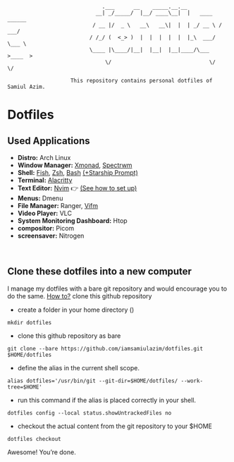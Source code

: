 ```
                              .___      __    _____.__.__
                            __| _/_____/  |__/ ____\__|  |   ____   ______
                           / __ |/  _ \   __\   __\|  |  | _/ __ \ /  ___/
                          / /_/ (  <_> )  |  |  |  |  |  |_\  ___/ \___ \
                          \____ |\____/|__|  |__|  |__|____/\___  >____  >
                               \/                               \/     \/

                    This repository contains personal dotfiles of Samiul Azim.
```

# Dotfiles

## Used Applications

- **Distro:** Arch Linux
- **Window Manager:** [Xmonad](https://github.com/iamsamiulazim/Dotfiles/tree/main/.xmonad), [Spectrwm](https://github.com/iamsamiulazim/Dotfiles/tree/main/.config/spectrwm)
- **Shell:** [Fish](https://github.com/iamsamiulazim/Dotfiles/tree/main/.config/fish), [Zsh](https://github.com/iamsamiulazim/Dotfiles/blob/main/.zshrc), [Bash](https://github.com/iamsamiulazim/Dotfiles/blob/main/.bashrc) [(+Starship Prompt)](https://github.com/iamsamiulazim/Dotfiles/blob/main/.config/starship.toml)
- **Terminal:** [Alacritty](https://github.com/iamsamiulazim/Dotfiles/tree/main/.config/alacritty)
- **Text Editor:** [Nvim](https://github.com/iamsamiulazim/Neovim) 👉 [(See how to set up)](https://github.com/iamsamiulazim/neovim#-installation)
- **Menus:** Dmenu
- **File Manager:** Ranger, [Vifm](https://github.com/iamsamiulazim/Dotfiles/tree/main/.config/vifm)
- **Video Player:** VLC
- **System Monitoring Dashboard:** Htop
- **compositor:** Picom
- **screensaver:** Nitrogen

<br/>

## Clone these dotfiles into a new computer

I manage my dotfiles with a bare git repository and would encourage you to do the same. <a href="https://www.atlassian.com/git/tutorials/dotfiles" target="_blank">How to?</a> clone this github repository

- create a folder in your home directory ()

```
mkdir dotfiles
```

- clone this github repository as bare

```
git clone --bare https://github.com/iamsamiulazim/dotfiles.git $HOME/dotfiles
```

- define the alias in the current shell scope.

```
alias dotfiles='/usr/bin/git --git-dir=$HOME/dotfiles/ --work-tree=$HOME'
```

- run this command if the alias is placed correctly in your shell.

```
dotfiles config --local status.showUntrackedFiles no
```

- checkout the actual content from the git repository to your $HOME

```
dotfiles checkout
```

Awesome! You’re done.
